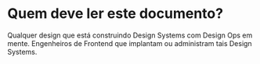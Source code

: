Quem deve ler este documento?
=============================

Qualquer design que está construindo Design Systems com Design Ops em mente. Engenheiros de Frontend que implantam ou administram tais Design Systems.
